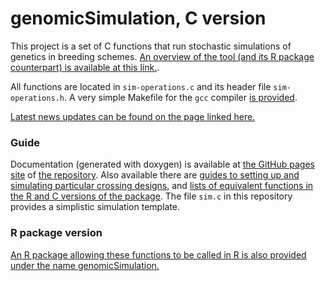 # genomicSimulation, C version

This project is a set of C functions that run stochastic simulations of genetics in breeding schemes. [An overview of the tool (and its R package counterpart) is available at this link.](https://doi.org/10.1093/g3journal/jkac216).

All functions are located in `sim-operations.c` and its header file `sim-operations.h`. A very simple Makefile for the `gcc` compiler [is provided](https://github.com/vllrs/genomicSimulationC/blob/main/Makefile).

[Latest news updates can be found on the page linked here.](https://vllrs.github.io/genomicSimulationC/html/news.html)

### Guide
Documentation (generated with doxygen) is available at [the GitHub pages site](https://vllrs.github.io/genomicSimulationC/html/index.html) of [the repository](https://github.com/vllrs/genomicSimulationC). Also available there are [guides to setting up and simulating particular crossing designs](https://vllrs.github.io/genomicSimulationC/html/templates.html), and [lists of equivalent functions in the R and C versions of the package](https://vllrs.github.io/genomicSimulationC/html/concordance.html). The file `sim.c` in this repository provides a simplistic simulation template.

### R package version
[An R package allowing these functions to be called in R is also provided under the name genomicSimulation.](https://github.com/vllrs/genomicSimulation)
